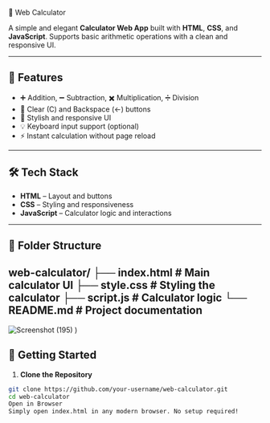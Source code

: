🧮 Web Calculator

A simple and elegant **Calculator Web App** built with **HTML**, **CSS**, and **JavaScript**. Supports basic arithmetic operations with a clean and responsive UI.

---

## 🌟 Features

- ➕ Addition, ➖ Subtraction, ✖️ Multiplication, ➗ Division
- 🧠 Clear (C) and Backspace (←) buttons
- 🎨 Stylish and responsive UI
- 💡 Keyboard input support (optional)
- ⚡ Instant calculation without page reload

---

## 🛠️ Tech Stack

- **HTML** – Layout and buttons
- **CSS** – Styling and responsiveness
- **JavaScript** – Calculator logic and interactions

---

## 📁 Folder Structure

web-calculator/
├── index.html # Main calculator UI
├── style.css # Styling the calculator
├── script.js # Calculator logic
└── README.md # Project documentation
---
![Screenshot (195)](https://github.com/user-attachments/assets/92b15024-573c-4074-9003-fdce25463de1)
)

## 🚀 Getting Started

1. **Clone the Repository**
```bash
git clone https://github.com/your-username/web-calculator.git
cd web-calculator
Open in Browser
Simply open index.html in any modern browser. No setup required!
